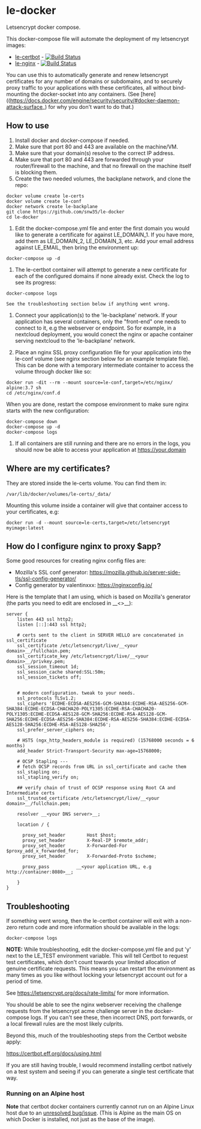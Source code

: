 # le-docker
Letsencrypt docker compose.

This docker-compose file will automate the deployment of my letsencrypt images:

 * [le-certbot](https://github.com/snw35/le-certbot) - [![Build Status](https://travis-ci.org/snw35/le-certbot.svg?branch=master)](https://travis-ci.org/snw35/le-certbot)
 * [le-nginx](https://github.com/snw35/le-nginx) - [![Build Status](https://travis-ci.org/snw35/le-nginx.svg?branch=master)](https://travis-ci.org/snw35/le-nginx)

You can use this to automatically generate and renew letsencrypt certificates for any number of domains or subdomains, and to securely proxy traffic to your applications with these certificates, all without bind-mounting the docker-socket into any containers. (See [here]((https://docs.docker.com/engine/security/security/#docker-daemon-attack-surface_) for why you don't want to do that.)

## How to use

 1. Install docker and docker-compose if needed.
 1. Make sure that port 80 and 443 are available on the machine/VM.
 1. Make sure that your domain(s) resolve to the correct IP address.
 1. Make sure that port 80 and 443 are forwarded through your router/firewall to the machine, and that no firewall on the machine itself is blocking them.
 1. Create the two needed volumes, the backplane network, and clone the repo:
```
docker volume create le-certs
docker volume create le-conf
docker network create le-backplane
git clone https://github.com/snw35/le-docker
cd le-docker
```
 1. Edit the docker-compose.yml file and enter the first domain you would like to generate a certificate for against LE_DOMAIN_1. If you have more, add them as LE_DOMAIN_2, LE_DOMAIN_3, etc. Add your email address against LE_EMAIL, then bring the environment up:
```
docker-compose up -d
```

 1. The le-certbot container will attempt to generate a new certificate for each of the configured domains if none already exist. Check the log to see its progress:
```
docker-compose logs
```
    See the troubleshooting section below if anything went wrong.

 1. Connect your application(s) to the 'le-backplane' network. If your application has several containers, only the "front-end" one needs to connect to it, e.g the webserver or endpoint. So for example, in a nextcloud deployment, you would conect the nginx or apache container serving nextcloud to the 'le-backplane' network.

 1. Place an nginx SSL proxy configuration file for your application into the le-conf volume (see nginx section below for an example template file). This can be done with a temporary intermediate container to access the volume through docker like so:
 ```
 docker run -dit --rm --mount source=le-conf,target=/etc/nginx/ alpine:3.7 sh
 cd /etc/nginx/conf.d
 ```
When you are done, restart the compose environment to make sure nginx starts with the new configuration:
 ```
 docker-compose down
 docker-compose up -d
 docker-compose logs
 ```

 1. If all containers are still running and there are no errors in the logs, you should now be able to access your application at https://your.domain

## Where are my certificates?

They are stored inside the le-certs volume. You can find them in:
```
/var/lib/docker/volumes/le-certs/_data/
```
Mounting this volume inside a container will give that container access to your certificates, e.g:
```
docker run -d --mount source=le-certs,target=/etc/letsencrypt myimage:latest
```

## How do I configure nginx to proxy $app?

Some good resources for creating nginx config files are:

 * Mozilla's SSL conf generator: https://mozilla.github.io/server-side-tls/ssl-config-generator/
 * Config generator by valentinxxx: https://nginxconfig.io/

Here is the template that I am using, which is based on Mozilla's generator
(the parts you need to edit are enclosed in \_\_<>\_\_):

```
server {
    listen 443 ssl http2;
    listen [::]:443 ssl http2;

    # certs sent to the client in SERVER HELLO are concatenated in ssl_certificate
    ssl_certificate /etc/letsencrypt/live/__<your domain>__/fullchain.pem;
    ssl_certificate_key /etc/letsencrypt/live/__<your domain>__/privkey.pem;
    ssl_session_timeout 1d;
    ssl_session_cache shared:SSL:50m;
    ssl_session_tickets off;


    # modern configuration. tweak to your needs.
    ssl_protocols TLSv1.2;
    ssl_ciphers 'ECDHE-ECDSA-AES256-GCM-SHA384:ECDHE-RSA-AES256-GCM-SHA384:ECDHE-ECDSA-CHACHA20-POLY1305:ECDHE-RSA-CHACHA20-POLY1305:ECDHE-ECDSA-AES128-GCM-SHA256:ECDHE-RSA-AES128-GCM-SHA256:ECDHE-ECDSA-AES256-SHA384:ECDHE-RSA-AES256-SHA384:ECDHE-ECDSA-AES128-SHA256:ECDHE-RSA-AES128-SHA256';
    ssl_prefer_server_ciphers on;

    # HSTS (ngx_http_headers_module is required) (15768000 seconds = 6 months)
    add_header Strict-Transport-Security max-age=15768000;

    # OCSP Stapling ---
    # fetch OCSP records from URL in ssl_certificate and cache them
    ssl_stapling on;
    ssl_stapling_verify on;

    ## verify chain of trust of OCSP response using Root CA and Intermediate certs
    ssl_trusted_certificate /etc/letsencrypt/live/__<your domain>__/fullchain.pem;

    resolver __<your DNS server>__;

    location / {

      proxy_set_header        Host $host;
      proxy_set_header        X-Real-IP $remote_addr;
      proxy_set_header        X-Forwarded-For $proxy_add_x_forwarded_for;
      proxy_set_header        X-Forwarded-Proto $scheme;

      proxy_pass          __<your application URL, e.g http://container:8080>__;

    }
}

```


## Troubleshooting

If something went wrong, then the le-certbot container will exit with a non-zero return code and more information should be available in the logs:
```
docker-compose logs
```

__NOTE:__ While troubleshooting, edit the docker-compose.yml file and put 'y' next to the LE_TEST environment variable. This will tell Certbot to request test certificates, which don't count towards your limited allocation of genuine certificate requests. This means you can restart the environment as many times as you like without locking your letsencrypt account out for a period of time.


See https://letsencrypt.org/docs/rate-limits/ for more information.


You should be able to see the nginx webserver receiving the challenge requests from the letsencrypt acme challenge server in the docker-compose logs. If you can't see these, then incorrect DNS, port forwards, or a local firewall rules are the most likely culprits.

Beyond this, much of the troubleshooting steps from the Certbot website apply:

https://certbot.eff.org/docs/using.html

If you are still having trouble, I would recommend installing certbot natively on a test system and seeing if you can generate a single test certificate that way.

### Running on an Alpine host

__Note__ that certbot docker containers currently cannot run on an Alpine Linux host due to an [unresolved bug/issue](https://github.com/certbot/certbot/issues/5737). (This is Alpine as the main OS on which Docker is installed, not just as the base of the image).
